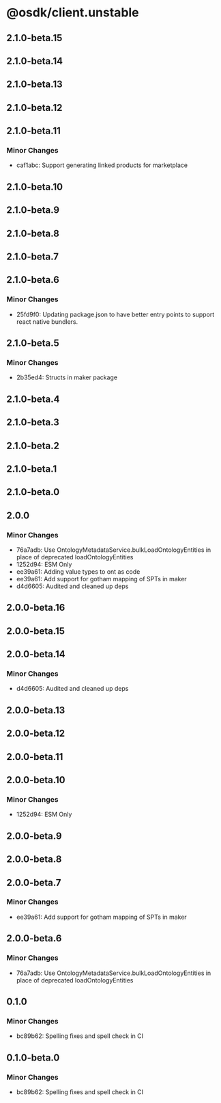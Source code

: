 # @osdk/client.unstable

## 2.1.0-beta.15

## 2.1.0-beta.14

## 2.1.0-beta.13

## 2.1.0-beta.12

## 2.1.0-beta.11

### Minor Changes

- caf1abc: Support generating linked products for marketplace

## 2.1.0-beta.10

## 2.1.0-beta.9

## 2.1.0-beta.8

## 2.1.0-beta.7

## 2.1.0-beta.6

### Minor Changes

- 25fd9f0: Updating package.json to have better entry points to support react native bundlers.

## 2.1.0-beta.5

### Minor Changes

- 2b35ed4: Structs in maker package

## 2.1.0-beta.4

## 2.1.0-beta.3

## 2.1.0-beta.2

## 2.1.0-beta.1

## 2.1.0-beta.0

## 2.0.0

### Minor Changes

- 76a7adb: Use OntologyMetadataService.bulkLoadOntologyEntities in place of deprecated loadOntologyEntities
- 1252d94: ESM Only
- ee39a61: Adding value types to ont as code
- ee39a61: Add support for gotham mapping of SPTs in maker
- d4d6605: Audited and cleaned up deps

## 2.0.0-beta.16

## 2.0.0-beta.15

## 2.0.0-beta.14

### Minor Changes

- d4d6605: Audited and cleaned up deps

## 2.0.0-beta.13

## 2.0.0-beta.12

## 2.0.0-beta.11

## 2.0.0-beta.10

### Minor Changes

- 1252d94: ESM Only

## 2.0.0-beta.9

## 2.0.0-beta.8

## 2.0.0-beta.7

### Minor Changes

- ee39a61: Add support for gotham mapping of SPTs in maker

## 2.0.0-beta.6

### Minor Changes

- 76a7adb: Use OntologyMetadataService.bulkLoadOntologyEntities in place of deprecated loadOntologyEntities

## 0.1.0

### Minor Changes

- bc89b62: Spelling fixes and spell check in CI

## 0.1.0-beta.0

### Minor Changes

- bc89b62: Spelling fixes and spell check in CI
